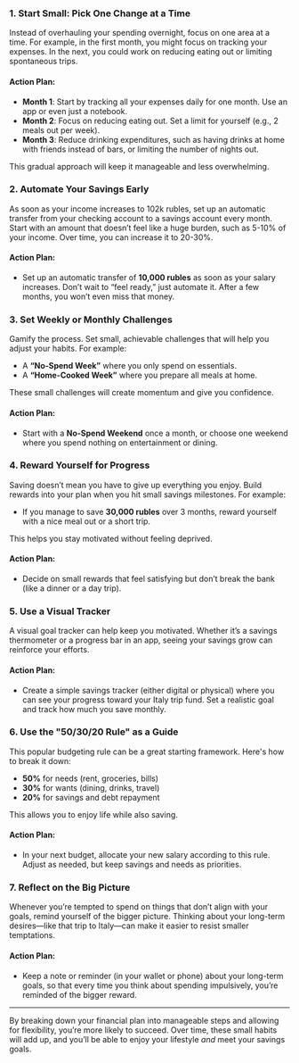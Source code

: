 
### 1. **Start Small: Pick One Change at a Time**
Instead of overhauling your spending overnight, focus on one area at a time. For example, in the first month, you might focus on tracking your expenses. In the next, you could work on reducing eating out or limiting spontaneous trips.

#### Action Plan:
- **Month 1**: Start by tracking all your expenses daily for one month. Use an app or even just a notebook.
- **Month 2**: Focus on reducing eating out. Set a limit for yourself (e.g., 2 meals out per week).
- **Month 3**: Reduce drinking expenditures, such as having drinks at home with friends instead of bars, or limiting the number of nights out.
  
This gradual approach will keep it manageable and less overwhelming.

### 2. **Automate Your Savings Early**
As soon as your income increases to 102k rubles, set up an automatic transfer from your checking account to a savings account every month. Start with an amount that doesn’t feel like a huge burden, such as 5-10% of your income. Over time, you can increase it to 20-30%.

#### Action Plan:
- Set up an automatic transfer of **10,000 rubles** as soon as your salary increases. Don’t wait to “feel ready,” just automate it. After a few months, you won’t even miss that money.

### 3. **Set Weekly or Monthly Challenges**
Gamify the process. Set small, achievable challenges that will help you adjust your habits. For example:
- A **“No-Spend Week”** where you only spend on essentials.
- A **“Home-Cooked Week”** where you prepare all meals at home.
  
These small challenges will create momentum and give you confidence.

#### Action Plan:
- Start with a **No-Spend Weekend** once a month, or choose one weekend where you spend nothing on entertainment or dining.
  
### 4. **Reward Yourself for Progress**
Saving doesn’t mean you have to give up everything you enjoy. Build rewards into your plan when you hit small savings milestones. For example:
- If you manage to save **30,000 rubles** over 3 months, reward yourself with a nice meal out or a short trip.
  
This helps you stay motivated without feeling deprived.

#### Action Plan:
- Decide on small rewards that feel satisfying but don’t break the bank (like a dinner or a day trip).

### 5. **Use a Visual Tracker**
A visual goal tracker can help keep you motivated. Whether it’s a savings thermometer or a progress bar in an app, seeing your savings grow can reinforce your efforts.

#### Action Plan:
- Create a simple savings tracker (either digital or physical) where you can see your progress toward your Italy trip fund. Set a realistic goal and track how much you save monthly.

### 6. **Use the "50/30/20 Rule" as a Guide**
This popular budgeting rule can be a great starting framework. Here's how to break it down:
- **50%** for needs (rent, groceries, bills)
- **30%** for wants (dining, drinks, travel)
- **20%** for savings and debt repayment
  
This allows you to enjoy life while also saving.

#### Action Plan:
- In your next budget, allocate your new salary according to this rule. Adjust as needed, but keep savings and needs as priorities.

### 7. **Reflect on the Big Picture**
Whenever you’re tempted to spend on things that don’t align with your goals, remind yourself of the bigger picture. Thinking about your long-term desires—like that trip to Italy—can make it easier to resist smaller temptations.

#### Action Plan:
- Keep a note or reminder (in your wallet or phone) about your long-term goals, so that every time you think about spending impulsively, you’re reminded of the bigger reward.

---

By breaking down your financial plan into manageable steps and allowing for flexibility, you’re more likely to succeed. Over time, these small habits will add up, and you’ll be able to enjoy your lifestyle *and* meet your savings goals.

